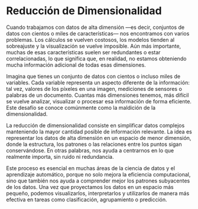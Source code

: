 # Reducción de Dimensionalidad #
Cuando trabajamos con datos de alta dimensión —es decir, conjuntos de datos con cientos o miles de características— nos encontramos con varios problemas. Los cálculos se vuelven costosos, los modelos tienden al sobreajuste y la visualización se vuelve imposible. Aún más importante, muchas de esas características suelen ser redundantes o estar correlacionadas, lo que significa que, en realidad, no estamos obteniendo mucha información adicional de todas esas dimensiones.

Imagina que tienes un conjunto de datos con cientos o incluso miles de variables. Cada variable representa un aspecto diferente de la información: tal vez, valores de los píxeles en una imagen, mediciones de sensores o palabras de un documento. Cuantas más dimensiones tenemos, más difícil se vuelve analizar, visualizar o procesar esa información de forma eficiente. Este desafío se conoce comúnmente como la maldición de la dimensionalidad.

La reducción de dimensionalidad consiste en simplificar datos complejos manteniendo la mayor cantidad posible de información relevante. La idea es representar los datos de alta dimensión en un espacio de menor dimensión, donde la estructura, los patrones o las relaciones entre los puntos sigan conservándose. En otras palabras, nos ayuda a centrarnos en lo que realmente importa, sin ruido ni redundancia.

Este proceso es esencial en muchas áreas de la ciencia de datos y el aprendizaje automático, porque no solo mejora la eficiencia computacional, sino que también nos ayuda a comprender mejor los patrones subyacentes de los datos. Una vez que proyectamos los datos en un espacio más pequeño, podemos visualizarlos, interpretarlos y utilizarlos de manera más efectiva en tareas como clasificación, agrupamiento o predicción.
